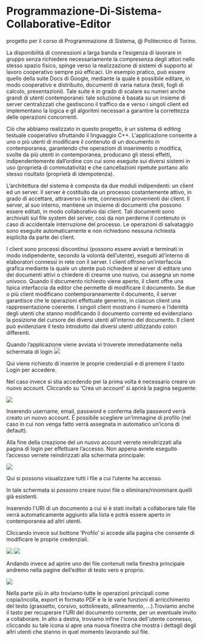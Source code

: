 # Programmazione-Di-Sistema-Collaborative-Editor
progetto per il corso di Programmazione di Sistema, @ Politecnico di Torino.

La disponibilità di connessioni a larga banda e l’esigenza di lavorare in gruppo senza richiedere necessariamente la compresenza degli attori nello stesso spazio fisico, spinge verso la realizzazione di sistemi di supporto al lavoro cooperativo sempre più efficaci. Un esempio pratico, può essere quello della suite Docs di Google, mediante la quale è possibile editare, in modo cooperativo e distribuito, documenti di varia natura (testi, fogli di calcolo, presentazioni). Tale suite è in grado di scalare su numeri anche grandi di utenti contemporanei: tale soluzione è basata su un insieme di server centralizzati che gestiscono il traffico da e verso i singoli client ed implementano la logica e gli algoritmi necessari a garantire la correttezza delle operazioni concorrenti.

Ciò che abbiamo realizzato in questo progetto, è un sistema di editing testuale cooperativo sfruttando il linguaggio C++. L'applicazione consente a uno o più utenti di modificare il contenuto di un documento in contemporanea, garantendo che operazioni di inserimento o modifica, svolte da più utenti in contemporanea, producano gli stessi effetti, indipendentemente dall’ordine con cui sono eseguite sui diversi sistemi in uso (proprietà di commutatività) e che cancellazioni ripetute portano allo stesso risultato (proprietà di idempotenza).

L’architettura del sistema è composta da due moduli indipendenti: un client ed un server.
Il server è costituito da un processo costantemente attivo, in grado di accettare, attraverso la rete, connessioni provenienti dai client. Il server, al suo interno, mantiene un insieme di documenti che possono essere editati, in modo collaborativo dai client. Tali documenti sono archiviati sul file system del server, così da non perderne il contenuto in caso di accidentale interruzione del processo. Le operazioni di salvataggio sono eseguite automaticamente e non richiedono nessuna richiesta esplicita da parte dei client.

I client sono processi discontinui (possono essere avviati e terminati in modo indipendente, secondo la volontà dell’utente), eseguiti all’interno di elaboratori connessi in rete con il server. I client offrono un’interfaccia grafica mediante la quale un utente può richiedere al server di editare uno dei documenti attivi o chiedere di crearne uno nuovo, cui assegna un nome univoco. Quando il documento richiesto viene aperto, il client offre una tipica interfaccia da editor che permette di modificare il documento. Se due o più client modificano contemporaneamente il documento, il server garantisce che le operazioni effettuate generino, in ciascun client una rappresentazione coerente. I singoli client mostrano il numero e l’identità degli utenti che stanno modificando il documento corrente ed evidenziano la posizione del cursore dei diversi utenti all’interno del documento. Il client può evidenziare il testo introdotto dai diversi utenti utilizzando colori differenti. 
 						
					 				
			
Quando l’applicazione viene avviata vi troverete immediatamente nella schermata di login
![](images/login.jpg)


Qui viene richiesto di inserire le proprie credenziali e di premere il tasto Login per accedere.

Nel caso invece si stia accedendo per la prima volta è necessario creare un nuovo account. Cliccando su ‘Crea un account’ si aprirà la pagina seguente:

![](images/registrazione.jpg)

Inserendo username, email, password e conferma della password verrà creato un nuovo account. È possibile scegliere un’immagine di profilo (nel caso in cui non venga fatto verrà assegnata in automatico un’icona di default).

Alla fine della creazione del un nuovo account verrete reindirizzati alla pagina di login per effettuare l’accesso.
Non appena avrete eseguito l’accesso verrete reindirizzati alla schermata principale:

![](images/schermata_principale.JPG)


Qui si possono visualizzare tutti i file a cui l’utente ha accesso.

In tale schermata si possono creare nuovi file o eliminare/rinominare quelli già esistenti. 

Inserendo l'URI di un documento a cui si è stati invitati a collaborare tale file verrà automaticamente aggiunto alla lista e potrà essere aperto in contemporanea ad altri utenti.


Cliccando invece sul bottone ‘Profilo’ si accede alla pagina che consente di modificare le proprie credenziali.

![](images/il_mio_account.jpg)
![](images/cambio_pwd.jpg)


Andando invece ad aprire uno dei file contenuti nella finestra principale andremo nella pagine dell’editor di testo vero e proprio.

![](images/text.jpg)

Nella parte più in alto troviamo tutte le operazioni principali come copia/incolla, export in formato PDF e le  le varie funzioni di arricchimento del testo (grassetto, corsivo, sottolineato, allineamento, …).Troviamo anche il tasto per recuperare l'URI del documento corrente, per un eventuale invito a collaborare. In alto a destra, troviamo infine l'icona dell'utente connesso, cliccando su tale icona si apre una nuova finestra che mostra i dettagli degli altri utenti che stanno in quel momento lavorando sul file.
